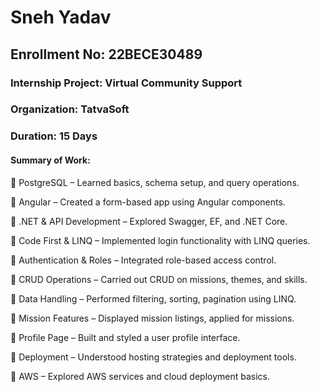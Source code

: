 # Sneh Yadav
## Enrollment No: 22BECE30489

### Internship Project: Virtual Community Support
### Organization: TatvaSoft
### Duration: 15 Days

#### Summary of Work:

📌 PostgreSQL – Learned basics, schema setup, and query operations.

📌 Angular – Created a form-based app using Angular components.

📌 .NET & API Development – Explored Swagger, EF, and .NET Core.

📌 Code First & LINQ – Implemented login functionality with LINQ queries.

📌 Authentication & Roles – Integrated role-based access control.

📌 CRUD Operations – Carried out CRUD on missions, themes, and skills.

📌 Data Handling – Performed filtering, sorting, pagination using LINQ.

📌 Mission Features – Displayed mission listings, applied for missions.

📌 Profile Page – Built and styled a user profile interface.

📌 Deployment – Understood hosting strategies and deployment tools.

📌 AWS – Explored AWS services and cloud deployment basics.

